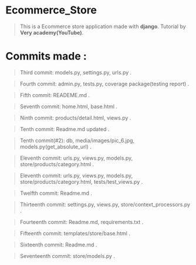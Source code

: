 # Ecommerce_Store

> This is a Ecommerce store application made with **django**.
> Tutorial by **Very academy(YouTube)**.

# Commits made :

> Third commit: models.py, settings.py, urls.py .

> Fourth commit: admin.py, tests.py, coverage package(testing report) .

> Fifth commit: READEME.md .

> Seventh commit: home.html, base.html .

> Ninth commit: products/detail.html, views.py .

> Tenth commit: Readme.md updated .

> Tenth commit(#2): db, media/images/pic_6.jpg, models.py(get_absolute_url) .

> Eleventh commit: urls.py, views.py, models.py, store/products/category.html .

> Eleventh commit: urls.py, views.py, models.py, store/products/category.html, tests/test_views.py .

> Twelfth commit: Readme.md .

> Thirteenth commit: settings.py, views.py, store/context_processors.py .

> Fourteenth commit: Readme.md, requirements.txt .

> Fifteenth commit: templates/store/base.html .

> Sixteenth commit: Readme.md .

> Seventeenth commit: store/models.py .
